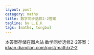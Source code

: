 ```yaml
---
layout: post
category: maths
title: 数学同步选修2-2答案
tagline: by L.E.R
tags: [maths, tongbu]
---
```

本答案存储在图片站
数学同步选修2-2答案：[idaan.diandian.com/post/math/x2-2](http://idaan.diandian.com/post/math/x2-2)
